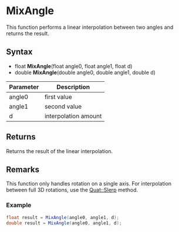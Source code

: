 # MixAngle

This function performs a linear interpolation between two angles and returns the result.

## Syntax

- float **MixAngle**(float angle0, float angle1, float d)
- double **MixAngle**(double angle0, double angle1, double d)

| Parameter | Description |
| --- | --- |
| angle0 | first value |
| angle1 | second value |
| d | interpolation amount |

## Returns

Returns the result of the linear interpolation.

## Remarks

This function only handles rotation on a single axis. For interpolation between full 3D rotations, use the [Quat::Slerp](Quat_Slerp.md) method.

### Example

```csharp
float result = MixAngle(angle0, angle1, d);
double result = MixAngle(angle0, angle1, d);
```